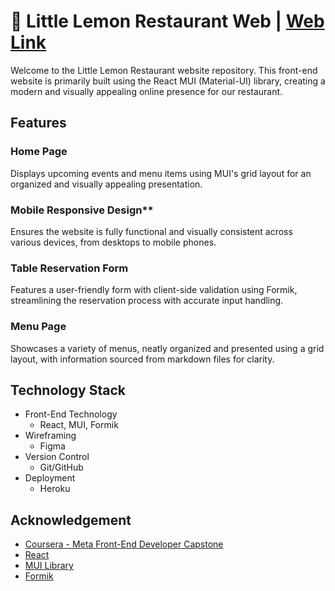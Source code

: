 # 🍋 Little Lemon Restaurant Web    |    [Web Link](https://little-lemon-restaurant-88e8841b3bad.herokuapp.com/)
Welcome to the Little Lemon Restaurant website repository. This front-end website is primarily built using the React MUI (Material-UI) library, creating a modern and visually appealing online presence for our restaurant.

## Features
### **Home Page**
Displays upcoming events and menu items using MUI's grid layout for an organized and visually appealing presentation.
### Mobile Responsive Design**
Ensures the website is fully functional and visually consistent across various devices, from desktops to mobile phones.
### **Table Reservation Form**
Features a user-friendly form with client-side validation using Formik, streamlining the reservation process with accurate input handling.
### **Menu Page**
Showcases a variety of menus, neatly organized and presented using a grid layout, with information sourced from markdown files for clarity.

## Technology Stack
- Front-End Technology
    - React, MUI, Formik
- Wireframing
    - Figma
- Version Control
    - Git/GitHub
- Deployment
    - Heroku

## Acknowledgement
- [Coursera - Meta Front-End Developer Capstone](https://www.coursera.org/learn/meta-front-end-developer-capstone?specialization=meta-front-end-developer&utm_source=gg&utm_medium=sem&utm_campaign=B2C_NAMER_meta-front-end-developer_meta_FTCOF_professional-certificates_facebook-meta-country-US-country-CA&utm_content=B2C&campaignid=17619184706&adgroupid=155368542681&device=c&keyword=&matchtype=&network=g&devicemodel=&adpostion=&creativeid=667209512086&hide_mobile_promo&gclid=EAIaIQobChMIlt6it9DMgQMVNPSUCR0aEALOEAAYASAAEgKd2vD_BwE)
- [React](https://react.dev/)
- [MUI Library](https://mui.com/)
- [Formik](https://formik.org/docs/examples/with-material-ui)
